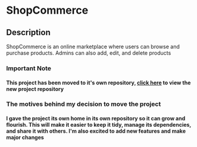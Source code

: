 # ShopCommerce

## Description

ShopCommerce is an online marketplace where users can browse and purchase products. Admins can also
add, edit, and delete products

### Important Note

#### This project has been moved to it's own repository, [click here](https://github.com/omooladev/ShopCommerce) to view the new project repository

### The motives behind my decision to move the project

#### I gave the project its own home in its own repository so it can grow and flourish. This will make it easier to keep it tidy, manage its dependencies, and share it with others. I'm also excited to add new features and make major changes

